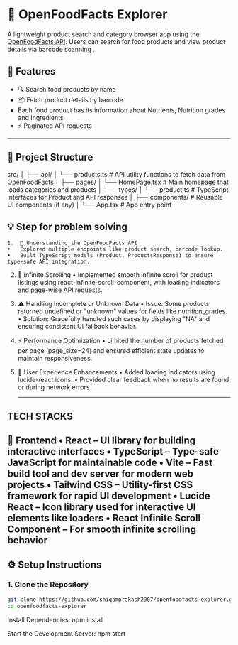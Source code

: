 # 🛒 OpenFoodFacts Explorer

A lightweight product search and category browser app using the [OpenFoodFacts API](https://world.openfoodfacts.org). Users can search for food products and view product details via barcode scanning .

## 🚀 Features

- 🔍 Search food products by name
- 📦 Fetch product details by barcode
- Each food product has its information about Nutrients, Nutrition grades and Ingredients
- ⚡ Paginated API requests

---

## 📁 Project Structure

src/
│
├── api/
│ └── products.ts # API utility functions to fetch data from OpenFoodFacts
│
├── pages/
│ └── HomePage.tsx # Main homepage that loads categories and products
│
├── types/
│ └── product.ts # TypeScript interfaces for Product and API responses
│
├── components/ # Reusable UI components (if any)
│
└── App.tsx # App entry point

## 💡 Step for problem solving

    1.	🧠 Understanding the OpenFoodFacts API
    •	Explored multiple endpoints like product search, barcode lookup.
    •	Built TypeScript models (Product, ProductsResponse) to ensure type-safe API integration.

2. 🔁 Infinite Scrolling
   • Implemented smooth infinite scroll for product listings using react-infinite-scroll-component, with loading indicators and page-wise API requests.

3. ⚠️ Handling Incomplete or Unknown Data
   • Issue: Some products returned undefined or "unknown" values for fields like nutrition_grades.
   • Solution: Gracefully handled such cases by displaying "NA" and ensuring consistent UI fallback behavior.

4. ⚡ Performance Optimization
   • Limited the number of products fetched per page (page_size=24) and ensured efficient state updates to maintain responsiveness.

5. 💅 User Experience Enhancements
   • Added loading indicators using lucide-react icons.
   • Provided clear feedback when no results are found or during network errors.
   ***

## TECH STACKS

🔷 Frontend
• React – UI library for building interactive interfaces
• TypeScript – Type-safe JavaScript for maintainable code
• Vite – Fast build tool and dev server for modern web projects
• Tailwind CSS – Utility-first CSS framework for rapid UI development
• Lucide React – Icon library used for interactive UI elements like loaders
• React Infinite Scroll Component – For smooth infinite scrolling behavior
-------------

## ⚙️ Setup Instructions

### 1. Clone the Repository

```bash
git clone https://github.com/shiqamprakash2907/openfoodfacts-explorer.git
cd openfoodfacts-explorer
```

Install Dependencies:
npm install

Start the Development Server:
npm start
